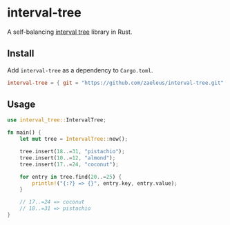 # interval-tree

A self-balancing [interval tree] library in Rust.

[interval tree]: https://en.wikipedia.org/wiki/Interval_tree

## Install

Add `interval-tree` as a dependency to `Cargo.toml`.

```toml
interval-tree = { git = "https://github.com/zaeleus/interval-tree.git" }
```

## Usage

```rust
use interval_tree::IntervalTree;

fn main() {
    let mut tree = IntervalTree::new();

    tree.insert(18..=31, "pistachio");
    tree.insert(10..=12, "almond");
    tree.insert(17..=24, "coconut");

    for entry in tree.find(20..=25) {
        println!("{:?} => {}", entry.key, entry.value);
    }

    // 17..=24 => coconut
    // 18..=31 => pistachio
}
```
